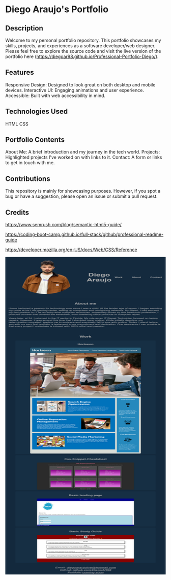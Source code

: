 # Diego Araujo's Portfolio

## Description
Welcome to my personal portfolio repository. This portfolio showcases my skills, projects, and experiences as a software developer/web designer. Please feel free to explore the source code and visit the live version of the portfolio here (https://diegoar98.github.io/Professional-Portfolio-Diego/).

## Features

Responsive Design: Designed to look great on both desktop and mobile devices.
Interactive UI: Engaging animations and user experience.
Accessible: Built with web accessibility in mind.

## Technologies Used
HTML
CSS

## Portfolio Contents

About Me: A brief introduction and my journey in the tech world.
Projects: Highlighted projects I've worked on with links to it.
Contact: A form or links to get in touch with me.

## Contributions
This repository is mainly for showcasing purposes. However, if you spot a bug or have a suggestion, please open an issue or submit a pull request.

## Credits

https://www.semrush.com/blog/semantic-html5-guide/

https://coding-boot-camp.github.io/full-stack/github/professional-readme-guide

https://developer.mozilla.org/en-US/docs/Web/CSS/Reference

<img src="./assets/images/diegoar98.github.io_Professional-Portfolio-Diego_(iPad Air).png" width="800" height="1000" alt="Portfolio webpage of Diego Araujo">
